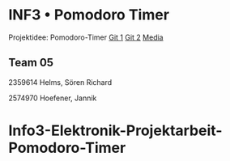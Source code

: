 # INF3 • Pomodoro Timer

Projektidee: Pomodoro-Timer
[Git 1](https://git.lumos.city/haw-ms/inf3-mikrocontroller) [Git 2](https://git.haw-hamburg.de/acj316/inf3-pomodoro-timer) [Media](https://mega.nz/folder/QRNzwS6I#41UNXoJ-3BSbrQg33y9EmA)

## Team 05

2359614 Helms, Sören Richard

2574970 Hoefener, Jannik
# Info3-Elektronik-Projektarbeit-Pomodoro-Timer
